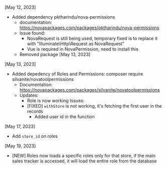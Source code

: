 [May 12, 2023]
- Added dependency pktharindu/nova-permissions
  - documentation: https://novapackages.com/packages/pktharindu/nova-permissions
  - Issue found:
    - NovaRequest is still being used, temporary fixed is to replace it with
      "Illuminate\Http\Request as NovaRequest"
    - Vue is required in NovaPermission, need to install this
  - Removed package [May 13, 2023]

[May 13, 2023]
- Added depedency of Roles and Permissions: composer require silvanite/novatoolpermissions
  - Documentation: https://novapackages.com/packages/silvanite/novatoolpermissions
  - Updates:
    - Role is now working
  Issues:
    - [FIXED] `withStore` is not working, it's fetching the first user in the records
      - Added user id in the function

[May 17, 2023]
- Add `store_id` on roles

[May 19, 2023]
- [NEW] Roles now loads a specific roles only for that store, if the main sales tracker
  is accessed, it will load the entire role from the database
